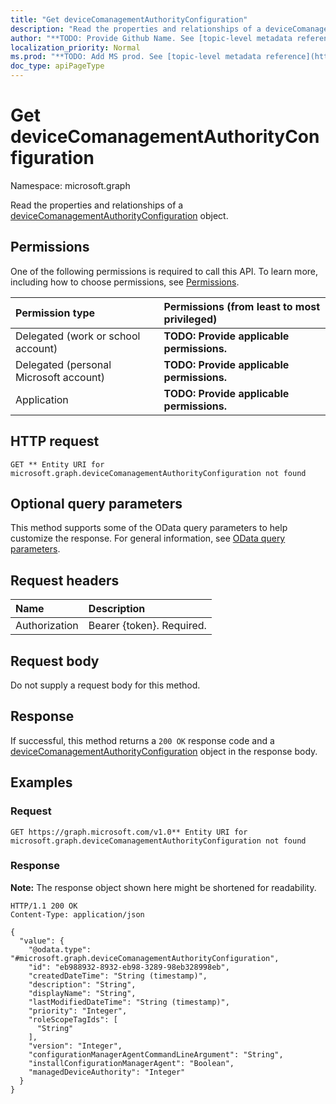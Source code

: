 ```yaml
---
title: "Get deviceComanagementAuthorityConfiguration"
description: "Read the properties and relationships of a deviceComanagementAuthorityConfiguration object."
author: "**TODO: Provide Github Name. See [topic-level metadata reference](https://msgo.azurewebsites.net/add/document/guidelines/metadata.html#topic-level-metadata)**"
localization_priority: Normal
ms.prod: "**TODO: Add MS prod. See [topic-level metadata reference](https://msgo.azurewebsites.net/add/document/guidelines/metadata.html#topic-level-metadata)**"
doc_type: apiPageType
---
```


# Get deviceComanagementAuthorityConfiguration
Namespace: microsoft.graph



Read the properties and relationships of a [deviceComanagementAuthorityConfiguration](../resources/devicecomanagementauthorityconfiguration.md) object.

## Permissions
One of the following permissions is required to call this API. To learn more, including how to choose permissions, see [Permissions](/graph/permissions-reference).

|Permission type|Permissions (from least to most privileged)|
|:---|:---|
|Delegated (work or school account)|**TODO: Provide applicable permissions.**|
|Delegated (personal Microsoft account)|**TODO: Provide applicable permissions.**|
|Application|**TODO: Provide applicable permissions.**|

## HTTP request

<!-- {
  "blockType": "ignored"
}
-->
``` http
GET ** Entity URI for microsoft.graph.deviceComanagementAuthorityConfiguration not found
```

## Optional query parameters
This method supports some of the OData query parameters to help customize the response. For general information, see [OData query parameters](/graph/query-parameters).

## Request headers
|Name|Description|
|:---|:---|
|Authorization|Bearer {token}. Required.|

## Request body
Do not supply a request body for this method.

## Response

If successful, this method returns a `200 OK` response code and a [deviceComanagementAuthorityConfiguration](../resources/devicecomanagementauthorityconfiguration.md) object in the response body.

## Examples

### Request
<!-- {
  "blockType": "request",
  "name": "get_devicecomanagementauthorityconfiguration"
}
-->
``` http
GET https://graph.microsoft.com/v1.0** Entity URI for microsoft.graph.deviceComanagementAuthorityConfiguration not found
```


### Response
**Note:** The response object shown here might be shortened for readability.
<!-- {
  "blockType": "response",
  "truncated": true,
  "@odata.type": "microsoft.graph.deviceComanagementAuthorityConfiguration"
}
-->
``` http
HTTP/1.1 200 OK
Content-Type: application/json

{
  "value": {
    "@odata.type": "#microsoft.graph.deviceComanagementAuthorityConfiguration",
    "id": "eb988932-8932-eb98-3289-98eb328998eb",
    "createdDateTime": "String (timestamp)",
    "description": "String",
    "displayName": "String",
    "lastModifiedDateTime": "String (timestamp)",
    "priority": "Integer",
    "roleScopeTagIds": [
      "String"
    ],
    "version": "Integer",
    "configurationManagerAgentCommandLineArgument": "String",
    "installConfigurationManagerAgent": "Boolean",
    "managedDeviceAuthority": "Integer"
  }
}
```

